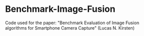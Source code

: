 # Benchmark-Image-Fusion

Code used for the paper: "Benchmark Evaluation of Image Fusion algorithms for Smartphone Camera Capture" (Lucas N. Kirsten)

